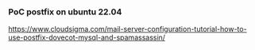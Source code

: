 ### PoC postfix on ubuntu 22.04

https://www.cloudsigma.com/mail-server-configuration-tutorial-how-to-use-postfix-dovecot-mysql-and-spamassassin/

